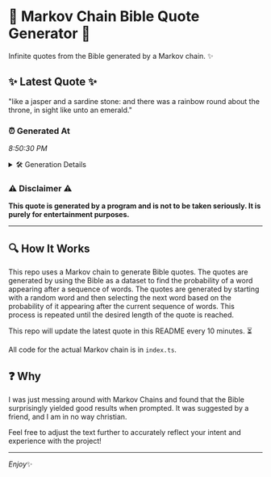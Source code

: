 # 📖 Markov Chain Bible Quote Generator 📖

Infinite quotes from the Bible generated by a Markov chain. ✨

## ✨ Latest Quote ✨
"like a jasper and a sardine stone: and there was a rainbow round about the throne, in sight like unto an emerald."

### ⏰ Generated At
*8:50:30 PM*

<details>
    <summary>🛠️ Generation Details</summary>
    <p>
        <strong>🌱 Seed:</strong> like<br>
        <strong>🔄 Iterations:</strong> 21<br>
        <strong>📜 Context History:</strong><br>[ like ]: a<br>[ like, a ]: jasper<br>[ like, a, jasper ]: and<br>[ like, a, jasper, and ]: a<br>[ like, a, jasper, and, a ]: sardine<br>[ like, a, jasper, and, a, sardine ]: stone:<br>[ a, jasper, and, a, sardine, stone: ]: and<br>[ jasper, and, a, sardine, stone:, and ]: there<br>[ and, a, sardine, stone:, and, there ]: was<br>[ a, sardine, stone:, and, there, was ]: a<br>[ sardine, stone:, and, there, was, a ]: rainbow<br>[ stone:, and, there, was, a, rainbow ]: round<br>[ and, there, was, a, rainbow, round ]: about<br>[ there, was, a, rainbow, round, about ]: the<br>[ was, a, rainbow, round, about, the ]: throne,<br>[ a, rainbow, round, about, the, throne, ]: in<br>[ rainbow, round, about, the, throne,, in ]: sight<br>[ round, about, the, throne,, in, sight ]: like<br>[ about, the, throne,, in, sight, like ]: unto<br>[ the, throne,, in, sight, like, unto ]: an<br>[ throne,, in, sight, like, unto, an ]: emerald.<br>
    </p>
</details>

### ⚠️ Disclaimer ⚠️
**This quote is generated by a program and is not to be taken seriously. It is purely for entertainment purposes.**

---

## 🔍 How It Works

This repo uses a Markov chain to generate Bible quotes. The quotes are generated by using the Bible as a dataset to find the probability of a word appearing after a sequence of words. The quotes are generated by starting with a random word and then selecting the next word based on the probability of it appearing after the current sequence of words. This process is repeated until the desired length of the quote is reached.

This repo will update the latest quote in this README every 10 minutes. ⏳

All code for the actual Markov chain is in `index.ts`.

## ❓ Why

I was just messing around with Markov Chains and found that the Bible surprisingly yielded good results when prompted. 
It was suggested by a friend, and I am in no way christian.

Feel free to adjust the text further to accurately reflect your intent and experience with the project!

---

*Enjoy*✨

